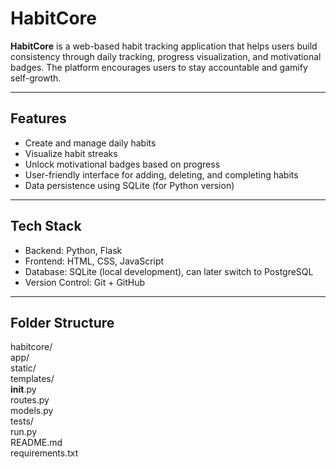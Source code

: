 # HabitCore

**HabitCore** is a web-based habit tracking application that helps users build consistency through daily tracking, progress visualization, and motivational badges. The platform encourages users to stay accountable and gamify self-growth.

---

##  Features

-  Create and manage daily habits
- Visualize habit streaks
- Unlock motivational badges based on progress
- User-friendly interface for adding, deleting, and completing habits
- Data persistence using SQLite (for Python version)

---

##  Tech Stack 

- Backend: Python, Flask
- Frontend: HTML, CSS, JavaScript
- Database: SQLite (local development), can later switch to PostgreSQL
- Version Control: Git + GitHub

---

##  Folder Structure
habitcore/            
app/              
static/       
templates/    
 __init__.py   
 routes.py     
 models.py     
 tests/            
run.py            
README.md         
requirements.txt  
